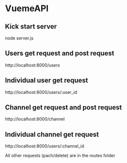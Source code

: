 # VuemeAPI

## Kick start server
node server.js 

## Users get request and post request
http://localhost:8000/users

## Individual user get request
http://localhost:8000/users/:user_id


## Channel get request and post request
http://localhost:8000/channel

## Individual channel get request
http://localhost:8000/users/:channel_id

All other requests (pach/delete) are in the routes folder
